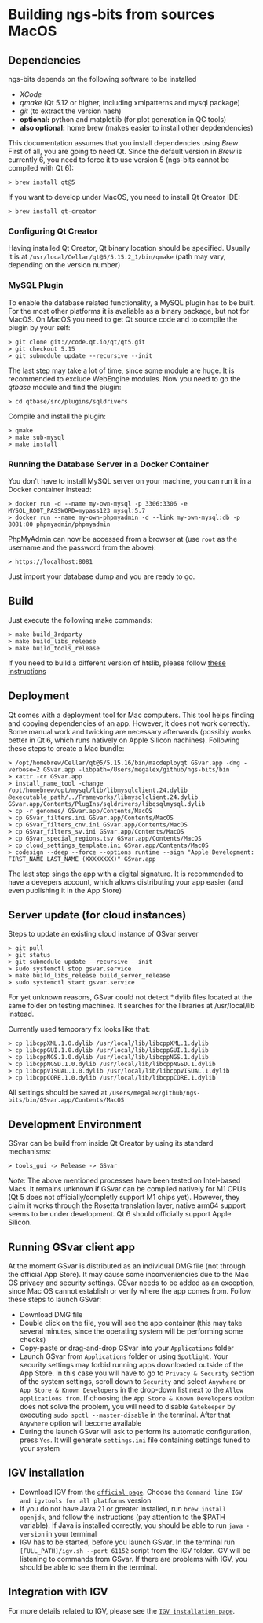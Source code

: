 # Building ngs-bits from sources MacOS

## Dependencies

ngs-bits depends on the following software to be installed

* _XCode_
* _qmake_ (Qt 5.12 or higher, including xmlpatterns and mysql package)
* _git_ (to extract the version hash)
* __optional:__ python and matplotlib (for plot generation in QC tools)
* __also optional:__ home brew (makes easier to install other depdendencies)

This documentation assumes that you install dependencies using _Brew_. First of all, you are going to need Qt. Since the default version in _Brew_ is currently 6, you need to force it to use version 5 (ngs-bits cannot be compiled with Qt 6):

	> brew install qt@5

If you want to develop under MacOS, you need to install Qt Creator IDE:

	> brew install qt-creator

### Configuring Qt Creator

Having installed Qt Creator, Qt binary location should be specified. Usually it is at `/usr/local/Cellar/qt@5/5.15.2_1/bin/qmake` (path may vary, depending on the version number)

### MySQL Plugin

To enable the database related functionality, a MySQL plugin has to be built. For the most other platforms it is avaliable as a binary package, but not for MacOS. On MacOS you need to
get Qt source code and to compile the plugin by your self:

	> git clone git://code.qt.io/qt/qt5.git
	> git checkout 5.15
	> git submodule update --recursive --init

The last step may take a lot of time, since some module are huge. It is recommended to exclude WebEngine modules. Now you need to go the _qtbase_ module and find the plugin:

	> cd qtbase/src/plugins/sqldrivers

Compile and install the plugin:

	> qmake
	> make sub-mysql
	> make install

### Running the Database Server in a Docker Container

You don't have to install MySQL server on your machine, you can run it in a Docker container instead:

	> docker run -d --name my-own-mysql -p 3306:3306 -e MYSQL_ROOT_PASSWORD=mypass123 mysql:5.7
	> docker run --name my-own-phpmyadmin -d --link my-own-mysql:db -p 8081:80 phpmyadmin/phpmyadmin

PhpMyAdmin can now be accessed from a browser at (use `root` as the username and the password from the above):

	> https://localhost:8081

Just import your database dump and you are ready to go.

## Build

Just execute the following make commands:

    > make build_3rdparty
	> make build_libs_release
	> make build_tools_release

If you need to build a different version of htslib, please follow [these instructions](build_htslib.md#linux_mac)

## Deployment

Qt comes with a deployment tool for Mac computers. This tool helps finding and copying dependencies of an app. However, it does not work correctly. Some manual work and twicking are necessary afterwards (possibly works better in Qt 6, which runs natively on Apple Silicon nachines). Following these steps to create a Mac bundle: 
   
    > /opt/homebrew/Cellar/qt@5/5.15.16/bin/macdeployqt GSvar.app -dmg -verbose=2 GSvar.app -libpath=/Users/megalex/github/ngs-bits/bin
    > xattr -cr GSvar.app
    > install_name_tool -change /opt/homebrew/opt/mysql/lib/libmysqlclient.24.dylib @executable_path/../Frameworks/libmysqlclient.24.dylib GSvar.app/Contents/PlugIns/sqldrivers/libqsqlmysql.dylib
	> cp -r genomes/ GSvar.app/Contents/MacOS
    > cp GSvar_filters.ini GSvar.app/Contents/MacOS
    > cp GSvar_filters_cnv.ini GSvar.app/Contents/MacOS
    > cp GSvar_filters_sv.ini GSvar.app/Contents/MacOS
    > cp GSvar_special_regions.tsv GSvar.app/Contents/MacOS
    > cp cloud_settings_template.ini GSvar.app/Contents/MacOS
    > codesign --deep --force --options runtime --sign "Apple Development: FIRST_NAME LAST_NAME (XXXXXXXX)" GSvar.app
The last step sings the app with a digital signature. It is recommended to have a devepers account, which allows distributing your app easier (and even publishing it in the App Store)

## Server update (for cloud instances)

Steps to update an existing cloud instance of GSvar server
	
	> git pull
	> git status
    > git submodule update --recursive --init
	> sudo systemctl stop gsvar.service
    > make build_libs_release build_server_release
    > sudo systemctl start gsvar.service


For yet unknown reasons, GSvar could not detect *.dylib files located at the same folder on testing machines. It searches for the libraries at /usr/local/lib instead.

Currently used temporary fix looks like that:
 
	> cp libcppXML.1.0.dylib /usr/local/lib/libcppXML.1.dylib
	> cp libcppGUI.1.0.dylib /usr/local/lib/libcppGUI.1.dylib
	> cp libcppNGS.1.0.dylib /usr/local/lib/libcppNGS.1.dylib
	> cp libcppNGSD.1.0.dylib /usr/local/lib/libcppNGSD.1.dylib
	> cp libcppVISUAL.1.0.dylib /usr/local/lib/libcppVISUAL.1.dylib
	> cp libcppCORE.1.0.dylib /usr/local/lib/libcppCORE.1.dylib

All settings should be saved at `/Users/megalex/github/ngs-bits/bin/GSvar.app/Contents/MacOS`

## Development Environment

GSvar can be build from inside Qt Creator by using its standard mechanisms:

	> tools_gui -> Release -> GSvar

_Note:_ The above mentioned processes have been tested on Intel-based Macs. It remains unknown if GSvar can be compiled natively for M1 CPUs (Qt 5 does not officially/completly support M1 chips yet). However, they claim it works through the Rosetta translation layer, native arm64 support seems to be under development. Qt 6 should officially support Apple Silicon.

## Running GSvar client app

At the moment GSvar is distributed as an individual DMG file (not through the official App Store). It may cause some inconveniencies due to the Mac OS privacy and security settings. GSvar needs to be added as an exception, since Mac OS cannot establish or verify where the app comes from. Follow these steps to launch GSvar:

- Download DMG file
- Double click on the file, you will see the app container (this may take several minutes, since the operating system will be performing some checks)
- Copy-paste or drag-and-drop GSvar into your `Applications` folder
- Launch GSvar from `Applications` folder or using `Spotlight`. Your security settings may forbid running apps downloaded outside of the App Store. In this case you will have to go to `Privacy & Security` section of the system settings, scroll down to `Security` and select `Anywhere` or `App Store & Known Developers` in the drop-down list next to the `Allow applications from`. If choosing the `App Store & Known Developers` option does not solve the problem, you will need to disable `Gatekeeper` by executing `sudo spctl --master-disable` in the terminal. After that `Anywhere` option will become available
- During the launch GSvar will ask to perform its automatic configuration, press `Yes`. It will generate `settings.ini` file containing settings tuned to your system

## IGV installation
- Download IGV from the [`official page`](https://igv.org/doc/desktop/#DownloadPage/). Choose the `Command line IGV and igvtools for all platforms` version
- If you do not have Java 21 or greater installed, run `brew install openjdk`, and follow the instructions (pay attention to the $PATH variable). If Java is installed correctly, you should be able to run `java -version` in your terminal
- IGV has to be started, before you launch GSvar. In the terminal run `[FULL_PATH]/igv.sh --port 61152` script from the IGV folder. IGV will be listening to commands from GSvar. If there are problems with IGV, you should be able to see them in the terminal. 

## Integration with IGV

For more details related to IGV, please see the [`IGV installation page`](GSvar\install_igv.md).
